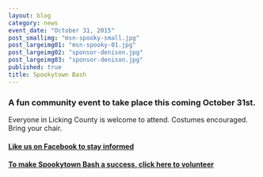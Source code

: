```yaml
---
layout: blog
category: news
event_date: "October 31, 2015"
post_smallimg: "msn-spooky-small.jpg"
post_largeimg01: "msn-spooky-01.jpg"
post_largeimg02: "sponsor-denison.jpg"
post_largeimg03: "sponsor-denison.jpg"
published: true
title: Spookytown Bash
---
```




### A fun community event to take place this coming October 31st. 
Everyone in Licking County is welcome to attend. Costumes encouraged. Bring your chair.

#### [Like us on Facebook to stay informed](https://www.facebook.com/spookytownbash)

#### [To make Spookytown Bash a success, click here to volunteer](https://docs.google.com/forms/d/1bATG3CeeLXxuwLz2nG_-IJixJIi03MLrCB4hjIbEcUI/viewform)
